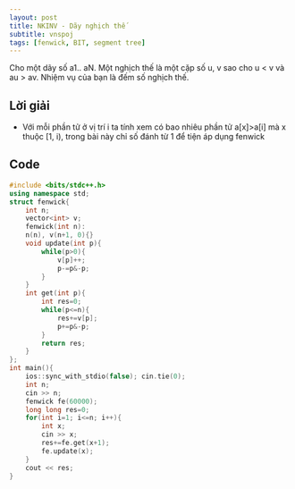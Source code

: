 ```yaml
---
layout: post
title: NKINV - Dãy nghịch thế
subtitle: vnspoj
tags: [fenwick, BIT, segment tree]
---
```

Cho một dãy số a1.. aN. Một nghịch thế là một cặp số u, v sao cho u < v và au > av. Nhiệm vụ của bạn là đếm số nghịch thế.

## Lời giải
- Với mỗi phần tử ở vị trí i ta tính xem có bao nhiêu phần tử a[x]>a[i] mà x thuộc [1, i), trong bài này chỉ số đánh từ 1 để tiện áp dụng fenwick
## Code
```cpp
#include <bits/stdc++.h>
using namespace std;
struct fenwick{
	int n;
	vector<int> v;
	fenwick(int n): 
	n(n), v(n+1, 0){}
	void update(int p){
		while(p>0){
			v[p]++;
			p-=p&-p;
		}
	}
	int get(int p){
		int res=0;
		while(p<=n){
			res+=v[p];
			p+=p&-p;
		}
		return res;
	}
};
int main(){
	ios::sync_with_stdio(false); cin.tie(0);
	int n;
	cin >> n;
	fenwick fe(60000);
	long long res=0;
	for(int i=1; i<=n; i++){
		int x;
		cin >> x;
		res+=fe.get(x+1);
		fe.update(x);
	}
	cout << res;
}
```
